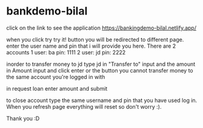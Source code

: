 # bankdemo-bilal

click on the link to see the application
https://bankingdemo-bilal.netlify.app/

when you click try try it! button you will be redirected to different page. enter the user name and pin that i will provide you here.
There are 2 accounts
1 user: ba pin: 1111
2 user: jd pin: 2222

inorder to transfer money to jd type jd in "Transfer to" input and the amount in Amount input and click enter or the button
you cannot transfer money to the same account you're logged in with

in request loan
enter amount and submit

to close account type the same username and pin that you have used log in.
When you refresh page everything will reset so don't worry :).

Thank you :D
